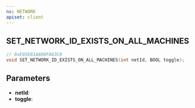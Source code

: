 ```yaml
---
ns: NETWORK
apiset: client
---
```

## SET_NETWORK_ID_EXISTS_ON_ALL_MACHINES

```c
// 0xE05E81A888FA63C8
void SET_NETWORK_ID_EXISTS_ON_ALL_MACHINES(int netId, BOOL toggle);
```


## Parameters
* **netId**:
* **toggle**: